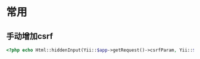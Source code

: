 # 常用
## 手动增加csrf

```php
<?php echo Html::hiddenInput(Yii::$app->getRequest()->csrfParam, Yii::$app->getRequest()->csrfToken);?>
```